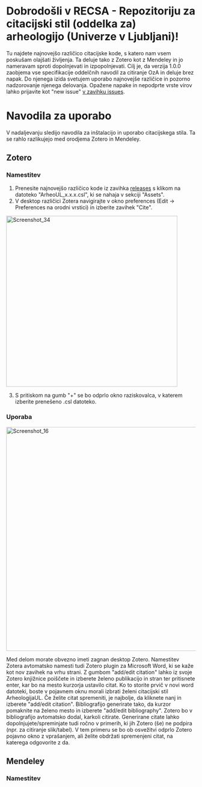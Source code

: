 # Dobrodošli v RECSA - Repozitoriju za citacijski stil (oddelka za) arheologijo (Univerze v Ljubljani)!

Tu najdete najnovejšo različico citacijske kode, s katero nam vsem poskušam olajšati življenja. Ta deluje tako z Zotero kot z Mendeley in jo nameravam sproti dopolnjevati in izpopolnjevati. Cilj je, da verzija 1.0.0 zaobjema vse specifikacije oddelčnih navodil za citiranje OzA in deluje brez napak. Do njenega izida svetujem uporabo najnovejše različice in pozorno nadzorovanje njenega delovanja. Opažene napake in nepodprte vrste virov lahko prijavite kot "new issue" [v zavihku issues](https://github.com/enej-ls/recsa/issues).
# Navodila za uporabo
V nadaljevanju sledijo navodila za inštalacijo in uporabo citacijskega stila. Ta se rahlo razlikujejo med orodjema Zotero in Mendeley.
## Zotero
### Namestitev
1. Prenesite najnovejšo različico kode iz zavihka [releases](https://github.com/enej-ls/recsa/releases) s klikom na datoteko "ArheoUL_x.x.x.csl", ki se nahaja v sekciji "Assets".
2. V desktop različici Zotera navigirajte v okno preferences (Edit -> Preferences na orodni vrstici) in izberite zavihek "Cite".
<img width="455" alt="Screenshot_34" src="https://github.com/enej-ls/recsa/assets/63611350/d11e780f-fdd0-45b0-8049-0d2667e3e9e7">

3. S pritiskom na gumb "+" se bo odprlo okno raziskovalca, v katerem izberite prenešeno .csl datoteko.

### Uporaba
<img width="596" alt="Screenshot_16" src="https://github.com/enej-ls/recsa/assets/63611350/ad2b825b-87d0-4c1a-88b3-1fc9b3bc3063">

Med delom morate obvezno imeti zagnan desktop Zotero. Namestitev Zotera avtomatsko namesti tudi Zotero plugin za Microsoft Word, ki se kaže kot nov zavihek na vrhu strani. Z gumbom "add/edit citation" lahko iz svoje Zotero knjižnice poiščete in izberete želeno publikacijo in stran ter pritisnete enter, kar bo na mesto kurzorja ustavilo citat. Ko to storite prvič v novi word datoteki, boste v pojavnem oknu morali izbrati želeni citacijski stil ArheologijaUL. Če želite citat spremeniti, je najbolje, da kliknete nanj in izberete "add/edit citation". Bibliografijo generirate tako, da kurzor pomaknite na želeno mesto in izberete "add/edit bibliography". Zotero bo v bibliografijo avtomatsko dodal, karkoli citirate.
Generirane citate lahko dopolnjujete/spreminjate tudi ročno v primerih, ki jih Zotero (še) ne podpira (npr. za citiranje slik/tabel). V tem primeru se bo ob osvežitvi odprlo Zotero pojavno okno z vprašanjem, ali želite obdržati spremenjeni citat, na katerega odgovorite z da.

## Mendeley
### Namestitev
